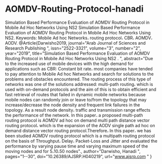 # AOMDV-Routing-Protocol-hanadi
Simulation Based Performance Evaluation of AOMDV Routing Protocol in Mobile Ad Hoc Networks Using NS2 
Simulation Based Performance Evaluation of AOMDV Routing Protocol in Mobile Ad Hoc Networks Using NS2. Keywords: Mobile Ad hoc Networks، routing protocol، CBR، AOMDV، AODV. @Article{Darwisho2019, journal="Arab Journal of Sciences and Research Publishing ", issn="2522-3321", volume="3", number="2", year="2019", title="Simulation Based Performance Evaluation of AOMDV Routing Protocol in Mobile Ad Hoc Networks Using NS2 . ", abstract="Due to the increased use of mobile devices with the high demand for applications such as CBR: Constant bit rate، most companies have tended to pay attention to Mobile Ad hoc Networks and search for solutions to the problems and obstacles encountered. The routing process of this type of networks was one of the solutions addressed: multi-path routing، which is used with on-demand protocols and the aim of this is to obtain efficient and fast retrieval of routes that failed in dynamic mobile networks because mobile nodes can randomly join or leave to/from the topology that may increase/decrease the node density and frequent link failures in the topology. As a result node density، traffic and transmission range effects the performance of the network. In this paper، a proposed multi-path routing protocol is AOMDV ad hoc on demand multi path distance vector routing protocol، which is the expansion of the AODV single path ad hoc on demand distance vector routing protocol.Therefore، In this paper، we has been studied AOMDV routing protocol which is a multipath routing protocol on the basis of Throughput، Delay، Packet-Loss and Jitter and evaluated the performance by varying pause time and varying maximum speed of the moving nodes and for 5،10،50 nodes"., author="Darwisho, Hanadi ", pages="1--30", doi="10.26389/AJSRP.H040219", url="www.ajsrp.com " }
